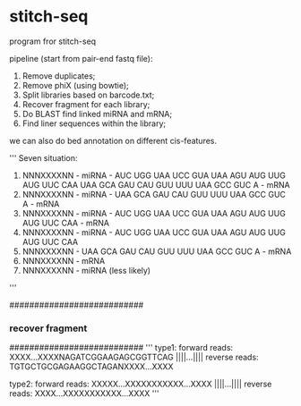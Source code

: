 stitch-seq
==========

program fror stitch-seq


pipeline (start from pair-end fastq file):
1. Remove duplicates;
2. Remove phiX (using bowtie);  
3. Split libraries based on barcode.txt;
4. Recover fragment for each library;
5. Do BLAST find linked miRNA and mRNA;
6. Find liner sequences within the library;


we can also do bed annotation on different cis-features.



'''
Seven situation:

1. NNNXXXXNN - miRNA - AUC UGG UAA UCC GUA UAA AGU AUG UUG AUG UUC CAA UAA GCA GAU CAU GUU UUU UAA GCC GUC A - mRNA
2. NNNXXXXNN - miRNA - UAA GCA GAU CAU GUU UUU UAA GCC GUC A - mRNA
3. NNNXXXXNN - miRNA - AUC UGG UAA UCC GUA UAA AGU AUG UUG AUG UUC CAA - mRNA
4. NNNXXXXNN - miRNA - AUC UGG UAA UCC GUA UAA AGU AUG UUG AUG UUC CAA
5. NNNXXXXNN - UAA GCA GAU CAU GUU UUU UAA GCC GUC A - mRNA
6. NNNXXXXNN - mRNA
7. NNNXXXXNN - miRNA (less likely)

'''


###########################
###  recover fragment   ###
###########################
'''
type1:
       forward reads:                      XXXX...XXXXNAGATCGGAAGAGCGGTTCAG
                                           ||||...||||
       reverse reads: TGTGCTGCGAGAAGGCTAGANXXXX...XXXX

type2:
       forward reads: XXXXX...XXXXXXXXXXX...XXXX
                                     ||||...||||
       reverse reads:                XXXX...XXXXXXXXXXX...XXXX
'''

